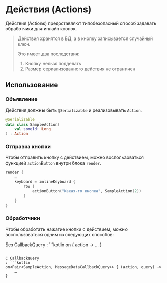 # Действия (Actions)

Действия (Actions) предоставляют типобезопасный способ
задавать обработчики для инлайн кнопок.

> Действия хранятся в БД, а в кнопку записывается случайный ключ.
> 
> Это имеет два последствия:
> 
> 1. Кнопку нельзя подделать
> 2. Размер сериализованного действия не ограничен

## Использование

### Объявление
Действия должны быть `@Serializable` и реализовывать `Action`.

```kotlin
@Serializable
data class SampleAction(
    val someId: Long
) : Action
```

### Отправка кнопки
Чтобы отправить кнопку с действием, можно воспользоваться функцией `actionButton`
внутри блока `render`.

```kotlin
render {
    …
    keyboard = inlineKeyboard {
        row {
            actionButton("Какая-то кнопка", SampleAction(2))
        }
    }
}
```

### Обработчики
Чтобы обработать нажатие кнопки с действием, можно воспользоваться
одним из следующих способов:

Без CallbackQuery
: ```kotlin
  on<SampleAction> { action -> … }
  ```

С CallbackQuery
: ```kotlin
  on<Pair<SampleAction, MessageDataCallbackQuery>> { (action, query) ->
      …
  }
  ```
